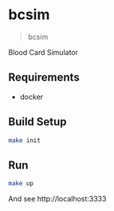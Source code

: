 # bcsim

> bcsim

Blood Card Simulator

## Requirements

* docker

## Build Setup

``` bash
make init
```

## Run

```bash
make up
```

And see http://localhost:3333
